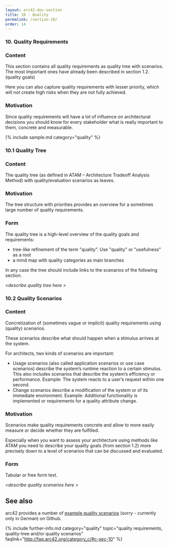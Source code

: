 ```yaml
---
layout: arc42-doc-section
title: 10 - Quality
permalink: /section-10/
order: 14
---
```


### 10. Quality Requirements

<div class="arc42-help" markdown="1">

### Content
This section contains all quality requirements as quality tree with scenarios.
The most important ones have already been described in section 1.2. (quality goals)

Here you can also capture quality requirements with lesser priority,
which will not create high risks when they are not fully achieved.

### Motivation
Since quality requirements will have a lot of influence on architectural
decisions you should know for every stakeholder what is really important to them,
concrete and measurable.

<!-- collect all samples that are releated to this section of arc42 -->
{% include sample.md category="quality" %}

</div>


### 10.1 Quality Tree
<div class="arc42-help" markdown="1">

### Content
The quality tree (as defined in ATAM – Architecture Tradeoff Analysis Method) with quality/evaluation scenarios as leaves.

### Motivation
The tree structure with priorities provides an overview for a sometimes large number of quality requirements.

### Form
The quality tree is a high-level overview of the quality goals and requirements:

* tree-like refinement of the term "quality". Use "quality" or "usefulness" as a root
* a mind map with quality categories as main branches

In any case the tree should include links to the scenarios of the following section.

</div>

_&lt;describe quality tree here >_

### 10.2 Quality Scenarios

<div class="arc42-help" markdown="1">

### Content
Concretization of (sometimes vague or implicit) quality requirements using (quality) scenarios.

These scenarios describe what should happen when a stimulus arrives at the system.

For architects, two kinds of scenarios are important:

* Usage scenarios (also called application scenarios or use case scenarios) describe the system’s runtime reaction to a certain stimulus. This also includes scenarios that describe the system’s efficiency or performance. Example: The system reacts to a user’s request within one second.
* Change scenarios describe a modification of the system or of its immediate environment. Example: Additional functionality is implemented or requirements for a quality attribute change.

### Motivation
Scenarios make quality requirements concrete and allow to more easily measure or decide whether they are fulfilled.

Especially when you want to assess your architecture using methods like ATAM you need to describe your quality goals (from section 1.2) more precisely down to a level of scenarios that can be discussed and evaluated.

### Form
Tabular or free form text.

</div>

_&lt;describe quality scenarios here >_

## See also

arc42 provides a number of [example quality scenarios](https://github.com/arc42/quality-requirements)
(sorry - currently only in German) on Github.

{% include further-info.md
   category="quality"
   topic="quality requirements, quality-tree and/or quality scenarios"
   faqlink="http://faq.arc42.org/category_c/#c-sec-10" %}

